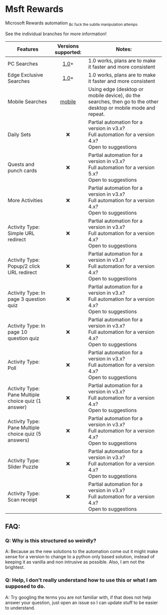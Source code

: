 # Msft Rewards
Microsoft Rewards automation
<sub>Bc fuck the subtle manipulation attemps</sub>


See the individual branches for more information!

| Features | Versions supported: | Notes: |
|---|:---:|---|
| PC Searches | [1.0](https://github.com/Noah-Jaffe/MsftRewards/tree/v1.0/)+ | 1.0 works, plans are to make it faster and more consistent |
| Edge Exclusive Searches | [1.0](https://github.com/Noah-Jaffe/MsftRewards/tree/v1.0/)+ | 1.0 works, plans are to make it faster and more consistent |
| Mobile Searches | [mobile](https://github.com/Noah-Jaffe/MsftRewards/tree/mobile/) | Using edge (desktop or mobile device), do the searches, then go to the other desktop or mobile mode and repeat. |
| Daily Sets | ❌ | Partial automation for a version in v3.x?<br>Full automation for a version 4.x?<br>Open to suggestions |
| Quests and punch cards | ❌ | Partial automation for a version in v3.x?<br>Full automation for a version 5.x?<br>Open to suggestions |
| More Activities | ❌ | Partial automation for a version in v3.x?<br>Full automation for a version 4.x?<br>Open to suggestions |
| Activity Type: Simple URL redirect | ❌ | Partial automation for a version in v3.x?<br>Full automation for a version 4.x?<br>Open to suggestions |
| Activity Type: Popup/2 click URL redirect | ❌ | Partial automation for a version in v3.x?<br>Full automation for a version 4.x?<br>Open to suggestions |
| Activity Type: In page 3 question quiz | ❌ | Partial automation for a version in v3.x?<br>Full automation for a version 4.x?<br>Open to suggestions |
| Activity Type: In page 10 question quiz | ❌ | Partial automation for a version in v3.x?<br>Full automation for a version 4.x?<br>Open to suggestions |
| Activity Type: Poll | ❌ | Partial automation for a version in v3.x?<br>Full automation for a version 4.x?<br>Open to suggestions |
| Activity Type: Pane Multiple choice quiz (1 answer) | ❌ | Partial automation for a version in v3.x?<br>Full automation for a version 4.x?<br>Open to suggestions |
| Activity Type: Pane Multiple choice quiz (5 answers) | ❌ | Partial automation for a version in v3.x?<br>Full automation for a version 4.x?<br>Open to suggestions |
| Activity Type: Slider Puzzle | ❌ | Partial automation for a version in v3.x?<br>Full automation for a version 4.x?<br>Open to suggestions |
| Activity Type: Scan receipt | ❌ | Partial automation for a version in v3.x?<br>Full automation for a version 4.x?<br>Open to suggestions |



## FAQ:
### Q: Why is this structured so weirdly?
A: Because as the new solutions to the automation come out it might make sense for a version to change to a python only based solution, instead of keeping it as vanilla and non intrusive as possible. Also, I am not the brightest.

### Q: Help, I don't really understand how to use this or what I am supposed to do.
A: Try googling the terms you are not familiar with, if that does not help answer your question, just open an issue so I can update stuff to be easier to understand. 
